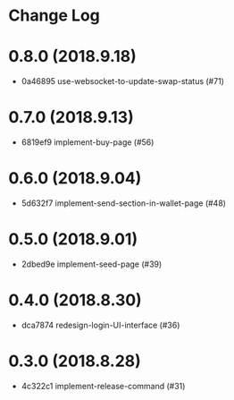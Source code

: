 # Change Log

# 0.8.0 (2018.9.18)

- 0a46895 use-websocket-to-update-swap-status (#71)

# 0.7.0 (2018.9.13)

- 6819ef9 implement-buy-page (#56)

# 0.6.0 (2018.9.04)

- 5d632f7 implement-send-section-in-wallet-page (#48)

# 0.5.0 (2018.9.01)

- 2dbed9e implement-seed-page (#39)

# 0.4.0 (2018.8.30)

- dca7874 redesign-login-UI-interface (#36)

# 0.3.0 (2018.8.28)

- 4c322c1 implement-release-command (#31)
